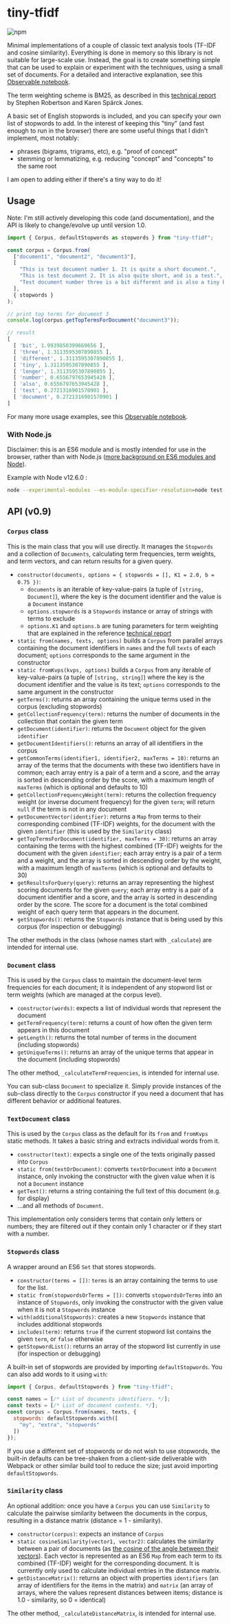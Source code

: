 # tiny-tfidf
![npm](https://img.shields.io/npm/v/tiny-tfidf.svg)

Minimal implementations of a couple of classic text analysis tools (TF-IDF and cosine similarity). Everything is done in memory so this library is not suitable for large-scale use. Instead, the goal is to create something simple that can be used to explain or experiment with the techniques, using a small set of documents. For a detailed and interactive explanation, see this [Observable notebook](https://observablehq.com/@kerryrodden/introduction-to-text-analysis-with-tf-idf).

The term weighting scheme is BM25, as described in this [technical report](https://www.cl.cam.ac.uk/techreports/UCAM-CL-TR-356.pdf) by Stephen Robertson and Karen Spärck Jones.

A basic set of English stopwords is included, and you can specify your own list of stopwords to add. In the interest of keeping this "tiny" (and fast enough to run in the browser) there are some useful things that I didn't implement, most notably:
- phrases (bigrams, trigrams, etc), e.g. "proof of concept"
- stemming or lemmatizing, e.g. reducing "concept" and "concepts" to the same root

I am open to adding either if there's a tiny way to do it!

## Usage

Note: I'm still actively developing this code (and documentation), and the API is likely to change/evolve up until version 1.0.

```js
import { Corpus, defaultStopwords as stopwords } from "tiny-tfidf";

const corpus = Corpus.from(
  ["document1", "document2", "document3"],
  [
    "This is test document number 1. It is quite a short document.",
    "This is test document 2. It is also quite short, and is a test.",
    "Test document number three is a bit different and is also a tiny bit longer."
  ],
  { stopwords }
);

// print top terms for document 3
console.log(corpus.getTopTermsForDocument("document3"));

// result
[
  [ 'bit', 1.9939850399669656 ],
  [ 'three', 1.3113595307890855 ],
  [ 'different', 1.3113595307890855 ],
  [ 'tiny', 1.3113595307890855 ],
  [ 'longer', 1.3113595307890855 ],
  [ 'number', 0.6556797653945428 ],
  [ 'also', 0.6556797653945428 ],
  [ 'test', 0.2721316901570901 ],
  [ 'document', 0.2721316901570901 ]
]
```

For many more usage examples, see this [Observable notebook](https://observablehq.com/@kerryrodden/introduction-to-text-analysis-with-tf-idf).

### With Node.js

Disclaimer: this is an ES6 module and is mostly intended for use in the browser, rather than with Node.js ([more background on ES6 modules and Node](https://github.com/nodejs/modules/blob/master/doc/announcement.md#es-module-code-in-packages)).

Example with Node v12.6.0 :

```sh
node --experimental-modules --es-module-specifier-resolution=node test.js
```
## API (v0.9)

### `Corpus` class

This is the main class that you will use directly. It manages the `Stopwords` and a collection of `Documents`, calculating term frequencies, term weights, and term vectors, and can return results for a given query.
- `constructor(documents, options = { stopwords = [], K1 = 2.0, b = 0.75 })`:
  - `documents` is an iterable of key-value-pairs (a tuple of `[string, Document]`), where the key is the document identifier and the value is a `Document` instance
  - `options.stopwords` is a `Stopwords` instance or array of strings with terms to exclude
  - `options.K1` and `options.b` are tuning parameters for term weighting that are explained in the reference [technical report](https://www.cl.cam.ac.uk/techreports/UCAM-CL-TR-356.pdf)
- `static from(names, texts, options)` builds a `Corpus` from parallel arrays containing the document identifiers in `names` and the full `texts` of each document; `options` corresponds to the same argument in the constructor
- `static fromKvps(kvps, options)` builds a `Corpus` from any iterable of key-value-pairs (a tuple of `[string, string]`) where the key is the document identifier and the value is its text; `options` corresponds to the same argument in the constructor
- `getTerms()`: returns an array containing the unique terms used in the corpus (excluding stopwords)
- `getCollectionFrequency(term)`: returns the number of documents in the collection that contain the given term
- `getDocument(identifier)`: returns the `Document` object for the given `identifier`
- `getDocumentIdentifiers()`: returns an array of all identifiers in the corpus
- `getCommonTerms(identifier1, identifier2, maxTerms = 10)`: returns an array of the terms that the documents with these two identifiers have in common; each array entry is a pair of a term and a score, and the array is sorted in descending order by the score, with a maximum length of `maxTerms` (which is optional and defaults to 10)
- `getCollectionFrequencyWeight(term)`: returns the collection frequency weight (or inverse document frequency) for the given `term`; will return `null` if the term is not in any document
- `getDocumentVector(identifier)`: returns a `Map` from terms to their corresponding combined (TF-IDF) weights, for the document with the given `identifier` (this is used by the `Similarity` class)
- `getTopTermsForDocument(identifier, maxTerms = 30)`: returns an array containing the terms with the highest combined (TF-IDF) weights for the document with the given `identifier`; each array entry is a pair of a term and a weight, and the array is sorted in descending order by the weight, with a maximum length of `maxTerms` (which is optional and defaults to 30)
- `getResultsForQuery(query)`: returns an array representing the highest scoring documents for the given `query`; each array entry is a pair of a document identifier and a score, and the array is sorted in descending order by the score. The score for a document is the total combined weight of each query term that appears in the document.
- `getStopwords()`: returns the `Stopwords` instance that is being used by this corpus (for inspection or debugging)

The other methods in the class (whose names start with `_calculate`) are intended for internal use.

### `Document` class

This is used by the `Corpus` class to maintain the document-level term frequencies for each document; it is independent of any stopword list or term weights (which are managed at the corpus level).
- `constructor(words)`: expects a list of individual words that represent the document
- `getTermFrequency(term)`: returns a count of how often the given term appears in this document
- `getLength()`: returns the total number of terms in the document (including stopwords)
- `getUniqueTerms()`: returns an array of the unique terms that appear in the document (including stopwords)

The other method, `_calculateTermFrequencies`, is intended for internal use.

You can sub-class `Document` to specialize it. Simply provide instances of the sub-class directly to the `Corpus` constructor if you need a document that has different behavior or additional features.

### `TextDocument` class

This is used by the `Corpus` class as the default for its `from` and `fromKvps` static methods. It takes a basic string and extracts individual words from it.
- `constructor(text)`: expects a single one of the texts originally passed into `Corpus`
- `static from(textOrDocument)`: converts `textOrDocument` into a `Document` instance, only invoking the constructor with the given value when it is not a `Document` instance
- `getText()`: returns a string containing the full text of this document (e.g. for display)
- ...and all methods of `Document`.

This implementation only considers terms that contain only letters or numbers; they are filtered out if they contain only 1 character or if they start with a number.

### `Stopwords` class
A wrapper around an ES6 `Set` that stores stopwords.
- `constructor(terms = [])`: `terms` is an array containing the terms to use for the list.
- `static from(stopwordsOrTerms = [])`: converts `stopwordsOrTerms` into an instance of `Stopwords`, only invoking the constructor with the given value when it is not a `Stopwords` instance
- `with(additionalStopwords)`: creates a new `Stopwords` instance that includes additional stopwords
- `includes(term)`: returns `true` if the current stopword list contains the given `term`, or `false` otherwise
- `getStopwordList()`: returns an array of the stopword list currently in use (for inspection or debugging)

A built-in set of stopwords are provided by importing `defaultStopwords`.  You can also add words to it using `with`:
```js
import { Corpus, defaultStopwords } from "tiny-tfidf";

const names = [/* List of documents identifiers. */];
const texts = [/* List of document contents. */];
const corpus = Corpus.from(names, texts, {
  stopwords: defaultStopwords.with([
    "my", "extra", "stopwords"
  ])
});
```

If you use a different set of stopwords or do not wish to use stopwords, the built-in defaults can be tree-shaken from a client-side deliverable with Webpack or other similar build tool to reduce the size; just avoid importing `defaultStopwords`.

### `Similarity` class

An optional addition: once you have a `Corpus` you can use `Similarity` to calculate the pairwise similarity between the documents in the corpus, resulting in a distance matrix (distance = 1 - similarity).
- `constructor(corpus)`: expects an instance of `Corpus`
- `static cosineSimilarity(vector1, vector2)`: calculates the similarity between a pair of documents (as [the cosine of the angle between their vectors](https://en.wikipedia.org/wiki/Cosine_similarity)). Each vector is represented as an ES6 `Map` from each term to its combined (TF-IDF) weight for the corresponding document. It is currently only used to calculate individual entries in the distance matrix.
- `getDistanceMatrix()`: returns an object with properties `identifiers` (an array of identifiers for the items in the matrix) and `matrix` (an array of arrays, where the values represent distances between items; distance is 1.0 - similarity, so 0 = identical)

The other method, `_calculateDistanceMatrix`, is intended for internal use.
